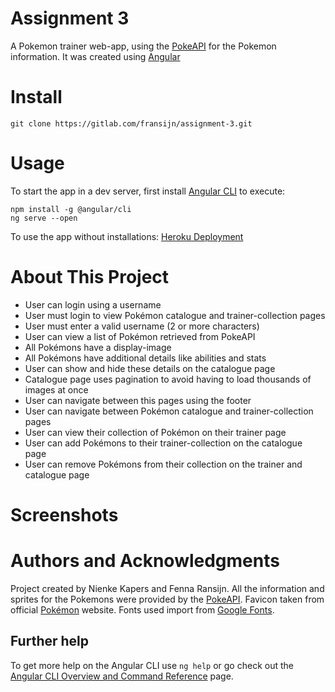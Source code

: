 # Assignment 3

A Pokemon trainer web-app, using the [PokeAPI](https://pokeapi.co) for the Pokemon information. It was created using [Angular](https://angular.io)

# Install
```
git clone https://gitlab.com/fransijn/assignment-3.git
```
# Usage 
To start the app in a dev server, first install [Angular CLI](https://www.github.com/angular/angular-cli) to execute:

```
npm install -g @angular/cli
ng serve --open
```
To use the app without installations: 
[Heroku Deployment](https://fr-pokemon.herokuapp.com/)

# About This Project 
* User can login using a username
* User must login to view Pokémon catalogue and trainer-collection pages
* User must enter a valid username (2 or more characters)
* User can view a list of Pokémon retrieved from PokeAPI
* All Pokémons have a display-image
* All Pokémons have additional details like abilities and stats
* User can show and hide these details on the catalogue page
* Catalogue page uses pagination to avoid having to load thousands of images at once
* User can navigate between this pages using the footer
* User can navigate between Pokémon catalogue and trainer-collection pages
* User can view their collection of Pokémon on their trainer page
* User can add Pokémons to their trainer-collection on the catalogue page 
* User can remove Pokémons from their collection on the trainer and catalogue page

# Screenshots 

# Authors and Acknowledgments 

Project created by Nienke Kapers and Fenna Ransijn. All the information and sprites for the Pokemons were provided by the [PokeAPI](https://www.pokeapi.co). Favicon taken from official [Pokémon](https://www.pokemon.com) website. Fonts used import from [Google Fonts](https://www.fonts.google.com). 

## Further help

To get more help on the Angular CLI use `ng help` or go check out the [Angular CLI Overview and Command Reference](https://angular.io/cli) page.
